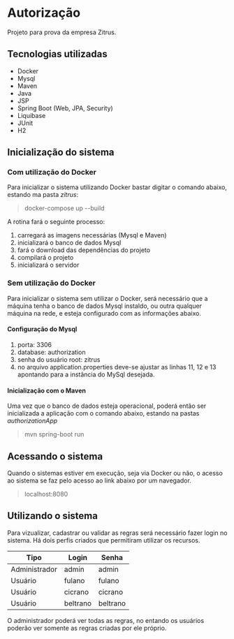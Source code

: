 # Autorização
Projeto para prova da empresa Zitrus.
 
## Tecnologias utilizadas
* Docker
* Mysql
* Maven
* Java
* JSP
* Spring Boot (Web, JPA, Security)
* Liquibase
* JUnit
* H2

## Inicialização do sistema
### Com utilização do Docker
Para inicializar o sistema utilizando Docker bastar digitar o comando abaixo, estando ma pasta _zitrus_:

> docker-compose up --build

A rotina fará o seguinte processo:
1. carregará as imagens necessárias (Mysql e Maven)
1. inicializará o banco de dados Mysql
1. fará o download das dependências do projeto
1. compilará o projeto
1. inicializará o servidor

### Sem utilização do Docker
Para inicializar o sistema sem utilizar o Docker, será necessário que a máquina tenha o banco de dados Mysql instaldo, ou outra qualquer máquina na rede, e esteja configurado com as informações abaixo.

#### Configuração do Mysql
1. porta: 3306
1. database: authorization
1. senha do usuário root: zitrus
1. no arquivo application.properties deve-se ajustar as linhas 11, 12 e 13 apontando para a instância do MySql desejada.

#### Inicialização com o Maven
Uma vez que o banco de dados esteja operacional, poderá então ser inicializada a aplicação com o comando abaixo, estando na pastas _authorizationApp_

> mvn spring-boot run

## Acessando o sistema
Quando o sistemas estiver em execução, seja via Docker ou não, o acesso ao sistema se faz pelo acesso ao link abaixo por um navegador.

> localhost:8080

## Utilizando o sistema
Para vizualizar, cadastrar ou validar as regras será necessário fazer login no sistema. Há dois perfis criados que permitiram utilizar os recursos.

| Tipo          | Login          | Senha          |
| ------------- | -------------- | -------------- |
| Administrador | admin          | admin          |
| Usuário       | fulano         | fulano         |
| Usuário       | cicrano        | cicrano        |
| Usuário       | beltrano       | beltrano       |

O administrador poderá ver todas as regras, no entando os usuários poderão ver somente as regras criadas por ele próprio.